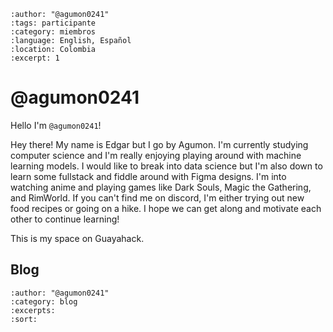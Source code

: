 ```{post} 2023-10-17
:author: "@agumon0241"
:tags: participante
:category: miembros
:language: English, Español
:location: Colombia
:excerpt: 1
```

# @agumon0241

Hello I'm `@agumon0241`! 

Hey there! My name is Edgar but I go by Agumon. I'm currently studying computer science and I'm really enjoying playing around with machine learning models. I would like to break into data science but I'm also down to learn some fullstack and fiddle around with Figma designs. I'm into watching anime and playing games like Dark Souls, Magic the Gathering, and RimWorld. If you can't find me on discord, I'm either trying out new food recipes or going on a hike. I hope we can get along and motivate each other to continue learning!

This is my space on Guayahack.


## Blog

```{postlist}
:author: "@agumon0241"
:category: blog
:excerpts:
:sort:
```
